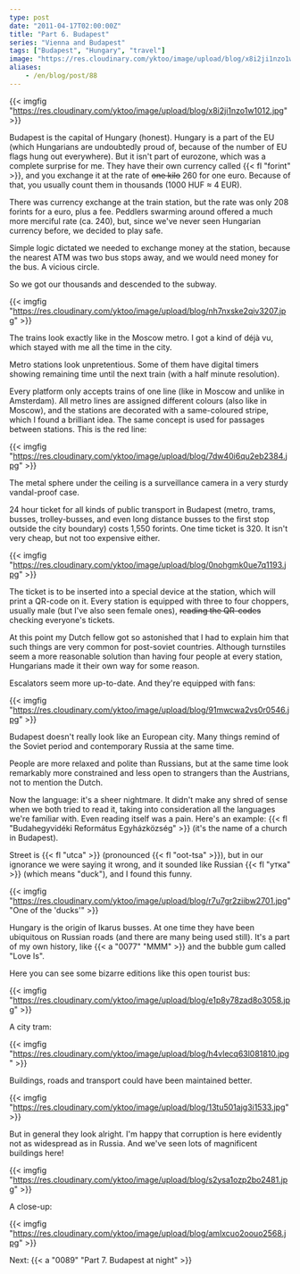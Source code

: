 ```yaml
---
type: post
date: "2011-04-17T02:00:00Z"
title: "Part 6. Budapest"
series: "Vienna and Budapest"
tags: ["Budapest", "Hungary", "travel"]
image: "https://res.cloudinary.com/yktoo/image/upload/blog/x8i2ji1nzo1w1012.jpg"
aliases:
    - /en/blog/post/88
---
```


{{< imgfig "https://res.cloudinary.com/yktoo/image/upload/blog/x8i2ji1nzo1w1012.jpg" >}}

Budapest is the capital of Hungary (honest). Hungary is a part of the EU (which Hungarians are undoubtedly proud of, because of the number of EU flags hung out everywhere). But it isn't part of eurozone, which was a complete surprise for me. They have their own currency called {{< fl "forint" >}}, and you exchange it at the rate of ~~one kilo~~ 260 for one euro. Because of that, you usually count them in thousands (1000 HUF ≈ 4 EUR).

<!--more-->

There was currency exchange at the train station, but the rate was only 208 forints for a euro, plus a fee. Peddlers swarming around offered a much more merciful rate (ca. 240), but, since we've never seen Hungarian currency before, we decided to play safe.

Simple logic dictated we needed to exchange money at the station, because the nearest ATM was two bus stops away, and we would need money for the bus. A vicious circle.

So we got our thousands and descended to the subway.

{{< imgfig "https://res.cloudinary.com/yktoo/image/upload/blog/nh7nxske2qiv3207.jpg" >}}

The trains look exactly like in the Moscow metro. I got a kind of déjà vu, which stayed with me all the time in the city.

Metro stations look unpretentious. Some of them have digital timers showing remaining time until the next train (with a half minute resolution).

Every platform only accepts trains of one line (like in Moscow and unlike in Amsterdam). All metro lines are assigned different colours (also like in Moscow), and the stations are decorated with a same-coloured stripe, which I found a brilliant idea. The same concept is used for passages between stations. This is the red line:

{{< imgfig "https://res.cloudinary.com/yktoo/image/upload/blog/7dw40i6qu2eb2384.jpg" >}}

The metal sphere under the ceiling is a surveillance camera in a very sturdy vandal-proof case.

24 hour ticket for all kinds of public transport in Budapest (metro, trams, busses, trolley-busses, and even long distance busses to the first stop outside the city boundary) costs 1,550 forints. One time ticket is 320. It isn't very cheap, but not too expensive either.

{{< imgfig "https://res.cloudinary.com/yktoo/image/upload/blog/0nohgmk0ue7q1193.jpg" >}}

The ticket is to be inserted into a special device at the station, which will print a QR-code on it. Every station is equipped with three to four choppers, usually male (but I've also seen female ones), ~~reading the QR-codes~~ checking everyone's tickets.

At this point my Dutch fellow got so astonished that I had to explain him that such things are very common for post-soviet countries. Although turnstiles seem a more reasonable solution than having four people at every station, Hungarians made it their own way for some reason.

Escalators seem more up-to-date. And they're equipped with fans:

{{< imgfig "https://res.cloudinary.com/yktoo/image/upload/blog/91mwcwa2vs0r0546.jpg" >}}

Budapest doesn't really look like an European city. Many things remind of the Soviet period and contemporary Russia at the same time.

People are more relaxed and polite than Russians, but at the same time look remarkably more constrained and less open to strangers than the Austrians, not to mention the Dutch.

Now the language: it's a sheer nightmare. It didn't make any shred of sense when we both tried to read it, taking into consideration all the languages we're familiar with. Even reading itself was a pain. Here's an example: {{< fl "Budahegyvidéki Református Egyházközség" >}} (it's the name of a church in Budapest).

Street is {{< fl "utca" >}} (pronounced {{< fl "oot-tsa" >}}), but in our ignorance we were saying it wrong, and it sounded like Russian {{< fl "утка" >}} (which means "duck"), and I found this funny.

{{< imgfig "https://res.cloudinary.com/yktoo/image/upload/blog/r7u7gr2ziibw2701.jpg" "One of the 'ducks'" >}}

Hungary is the origin of Ikarus busses. At one time they have been ubiquitous on Russian roads (and there are many being used still). It's a part of my own history, like {{< a "0077" "MMM" >}} and the bubble gum called "Love Is".

Here you can see some bizarre editions like this open tourist bus:

{{< imgfig "https://res.cloudinary.com/yktoo/image/upload/blog/e1p8y78zad8o3058.jpg" >}}

A city tram:

{{< imgfig "https://res.cloudinary.com/yktoo/image/upload/blog/h4vlecq63l081810.jpg" >}}

Buildings, roads and transport could have been maintained better.

{{< imgfig "https://res.cloudinary.com/yktoo/image/upload/blog/13tu501ajg3i1533.jpg" >}}

But in general they look alright. I'm happy that corruption is here evidently not as widespread as in Russia. And we've seen lots of magnificent buildings here!

{{< imgfig "https://res.cloudinary.com/yktoo/image/upload/blog/s2ysa1ozp2bo2481.jpg" >}}

A close-up:

{{< imgfig "https://res.cloudinary.com/yktoo/image/upload/blog/amlxcuo2oouo2568.jpg" >}}

Next: {{< a "0089" "Part 7. Budapest at night" >}}
